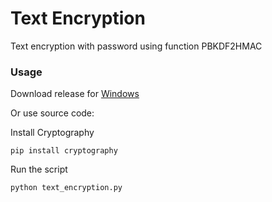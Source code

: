 # Text Encryption
Text encryption with password using function PBKDF2HMAC

### Usage

Download release for [Windows](https://github.com/ilyakotsar/text-encryption/releases/download/v1.0.0/text_encryption.exe)

Or use source code:

Install Cryptography
```
pip install cryptography
```

Run the script
```
python text_encryption.py
```
